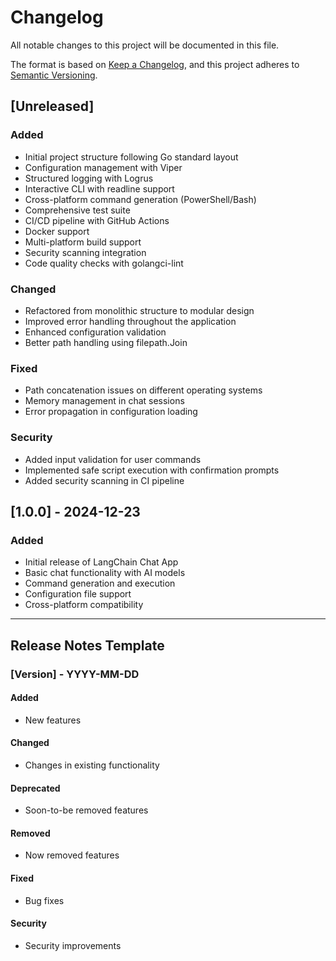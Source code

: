 # Changelog

All notable changes to this project will be documented in this file.

The format is based on [Keep a Changelog](https://keepachangelog.com/en/1.0.0/),
and this project adheres to [Semantic Versioning](https://semver.org/spec/v2.0.0.html).

## [Unreleased]

### Added
- Initial project structure following Go standard layout
- Configuration management with Viper
- Structured logging with Logrus
- Interactive CLI with readline support
- Cross-platform command generation (PowerShell/Bash)
- Comprehensive test suite
- CI/CD pipeline with GitHub Actions
- Docker support
- Multi-platform build support
- Security scanning integration
- Code quality checks with golangci-lint

### Changed
- Refactored from monolithic structure to modular design
- Improved error handling throughout the application
- Enhanced configuration validation
- Better path handling using filepath.Join

### Fixed
- Path concatenation issues on different operating systems
- Memory management in chat sessions
- Error propagation in configuration loading

### Security
- Added input validation for user commands
- Implemented safe script execution with confirmation prompts
- Added security scanning in CI pipeline

## [1.0.0] - 2024-12-23

### Added
- Initial release of LangChain Chat App
- Basic chat functionality with AI models
- Command generation and execution
- Configuration file support
- Cross-platform compatibility

---

## Release Notes Template

### [Version] - YYYY-MM-DD

#### Added
- New features

#### Changed
- Changes in existing functionality

#### Deprecated
- Soon-to-be removed features

#### Removed
- Now removed features

#### Fixed
- Bug fixes

#### Security
- Security improvements
